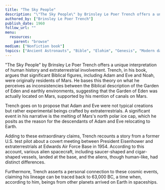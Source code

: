 ```yaml
---
title: "The Sky People"
description: "\"The Sky People\" by Brinsley Le Poer Trench offers a unique interpretation of human history and extraterrestrial involvement. Trench, in his book, argues that significant Biblical figures, including Adam and Eve and Noah, were originally residents of Mars. He bases this theory on what he perceives as inconsistencies between the Biblical description of the Garden of Eden and earthly environments, suggesting that the Garden of Eden was actually located on Mars, supported by his mention of canals on Mars."
authored_by: ["Brinsley Le Poer Trench"]
publish_date: 1960
follow_url: ""
menu:
  resources:
    parent: "browse"
medium: ["Nonfiction book"]
topics: ["Ancient Astronauts", "Bible", "Elohim", "Genesis", "Modern day politics", "Neo-Euhemerism"]
---
```


"The Sky People" by Brinsley Le Poer Trench offers a unique interpretation of human history and extraterrestrial involvement. Trench, in his book, argues that significant Biblical figures, including Adam and Eve and Noah, were originally residents of Mars. He bases this theory on what he perceives as inconsistencies between the Biblical description of the Garden of Eden and earthly environments, suggesting that the Garden of Eden was actually located on Mars, supported by his mention of canals on Mars.

Trench goes on to propose that Adam and Eve were not typical creations but rather experimental beings crafted by extraterrestrials. A significant event in his narrative is the melting of Mars's north polar ice cap, which he posits as the reason for the descendants of Adam and Eve relocating to Earth.

Adding to these extraordinary claims, Trench recounts a story from a former U.S. test pilot about a covert meeting between President Eisenhower and extraterrestrials at Edwards Air Force Base in 1954. According to this account, various alien spacecraft, including saucer-shaped and cigar-shaped vessels, landed at the base, and the aliens, though human-like, had distinct differences.

Furthermore, Trench asserts a personal connection to these cosmic events, claiming his lineage can be traced back to 63,000 BC, a time when, according to him, beings from other planets arrived on Earth in spaceships.
